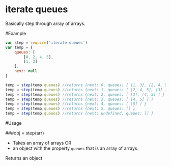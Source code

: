 iterate queues
==============

Basically step through array of arrays.

#Example
```js
var step = require('iterate-queues')
var temp = {
	queues: [
		[0, 2, 4, 5],
		[1, 3]
	],
	next: null
}

temp = step(temp.queues) //returns {next: 0, queues: [ [1, 3], [2, 4, 5] ] }
temp = step(temp.queues) //returns {next: 1, queues: [ [2, 4, 5], [3] ] }
temp = step(temp.queues) //returns {next: 2, queues: [ [3], [4, 5] ] }
temp = step(temp.queues) //returns {next: 3, queues: [ [4, 5] ] }
temp = step(temp.queues) //returns {next: 4, queues: [ [5] ] }
temp = step(temp.queues) //returns {next: 5, queues: [] }
temp = step(temp.queues) //returns {next: undefined, queues: [] }
```

#Usage

###obj = step(arr)

- Takes an array of arrays OR
- an object with the property `queues` that is an array of arrays.

Returns an object
